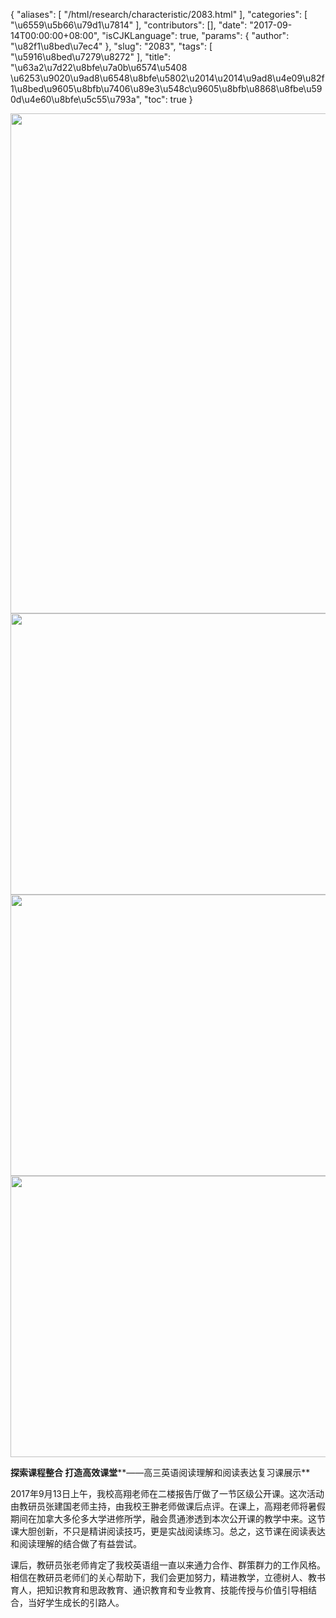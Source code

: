 {
    "aliases": [
        "/html/research/characteristic/2083.html"
    ],
    "categories": [
        "\u6559\u5b66\u79d1\u7814"
    ],
    "contributors": [],
    "date": "2017-09-14T00:00:00+08:00",
    "isCJKLanguage": true,
    "params": {
        "author": "\u82f1\u8bed\u7ec4"
    },
    "slug": "2083",
    "tags": [
        "\u5916\u8bed\u7279\u8272"
    ],
    "title": "\u63a2\u7d22\u8bfe\u7a0b\u6574\u5408 \u6253\u9020\u9ad8\u6548\u8bfe\u5802\u2014\u2014\u9ad8\u4e09\u82f1\u8bed\u9605\u8bfb\u7406\u89e3\u548c\u9605\u8bfb\u8868\u8fbe\u590d\u4e60\u8bfe\u5c55\u793a",
    "toc": true
}


<img
    src="https://cdn.tfls.online/mirror/full/f94d491bbdfe7c3f565c169db8fe834053e02e7d.jpg"
    style="display:block;margin-left:auto;margin-right:auto;"
    decoding="async"
    fetchpriority="auto"
    loading="lazy"
    height="800"
    width="600"
/>
<img
    src="https://cdn.tfls.online/mirror/full/87c52394202baa9af8fec420a8f89b2d76570300.jpg"
    style="display:block;margin-left:auto;margin-right:auto;"
    decoding="async"
    fetchpriority="auto"
    loading="lazy"
    height="450"
    width="600"
/>
<img
    src="https://cdn.tfls.online/mirror/full/ad7178361f945d578aa10b0df2502211809a5831.jpg"
    style="display:block;margin-left:auto;margin-right:auto;"
    decoding="async"
    fetchpriority="auto"
    loading="lazy"
    height="450"
    width="600"
/>
<img
    src="https://cdn.tfls.online/mirror/full/3e4020ec8e4b5708cbb916dee6ec11fe32e7a167.jpg"
    style="display:block;margin-left:auto;margin-right:auto;"
    decoding="async"
    fetchpriority="auto"
    loading="lazy"
    height="450"
    width="600"
/>




  





**探索课程整合 打造高效课堂****——高三英语阅读理解和阅读表达复习课展示**




2017年9月13日上午，我校高翔老师在二楼报告厅做了一节区级公开课。这次活动由教研员张建国老师主持，由我校王翀老师做课后点评。在课上，高翔老师将暑假期间在加拿大多伦多大学进修所学，融会贯通渗透到本次公开课的教学中来。这节课大胆创新，不只是精讲阅读技巧，更是实战阅读练习。总之，这节课在阅读表达和阅读理解的结合做了有益尝试。




课后，教研员张老师肯定了我校英语组一直以来通力合作、群策群力的工作风格。相信在教研员老师们的关心帮助下，我们会更加努力，精进教学，立德树人、教书育人，把知识教育和思政教育、通识教育和专业教育、技能传授与价值引导相结合，当好学生成长的引路人。




  



